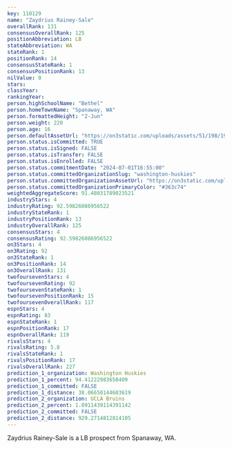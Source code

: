 ```yaml
---
key: 110129
name: "Zaydrius Rainey-Sale"
overallRank: 131
consensusOverallRank: 125
positionAbbreviation: LB
stateAbbreviation: WA
stateRank: 1
positionRank: 14
consensusStateRank: 1
consensusPositionRank: 13
nilValue: 0
stars: 
classYear: 
rankingYear: 
person.highSchoolName: "Bethel"
person.homeTownName: "Spanaway, WA"
person.formattedHeight: "2-Jun"
person.weight: 220
person.age: 16
person.defaultAssetUrl: "https://on3static.com/uploads/assets/51/198/198051.jpg"
person.status.isCommitted: TRUE
person.status.isSigned: FALSE
person.status.isTransfer: FALSE
person.status.isEnrolled: FALSE
person.status.commitmentDate: "2024-07-01T16:55:00"
person.status.committedOrganizationSlug: "washington-huskies"
person.status.committedOrganizationAssetUrl: "https://on3static.com/uploads/assets/343/150/150343.svg"
person.status.committedOrganizationPrimaryColor: "#363c74"
weightedAggregateScore: 91.48031789023521
industryStars: 4
industryRating: 92.59826086956522
industryStateRank: 1
industryPositionRank: 13
industryOverallRank: 125
consensusStars: 4
consensusRating: 92.59826086956522
on3Stars: 4
on3Rating: 92
on3StateRank: 1
on3PositionRank: 14
on3OverallRank: 131
twofoursevenStars: 4
twofoursevenRating: 92
twofoursevenStateRank: 1
twofoursevenPositionRank: 15
twofoursevenOverallRank: 117
espnStars: 4
espnRating: 83
espnStateRank: 1
espnPositionRank: 17
espnOverallRank: 119
rivalsStars: 4
rivalsRating: 5.8
rivalsStateRank: 1
rivalsPositionRank: 17
rivalsOverallRank: 227
prediction_1_organization: Washington Huskies
prediction_1_percent: 94.41222983658409
prediction_1_committed: FALSE
prediction_1_distance: 38.06650144603619
prediction_2_organization: UCLA Bruins
prediction_2_percent: 1.8911439114391142
prediction_2_committed: FALSE
prediction_2_distance: 929.2714812814105
---
```

Zaydrius Rainey-Sale is a LB prospect from Spanaway, WA.